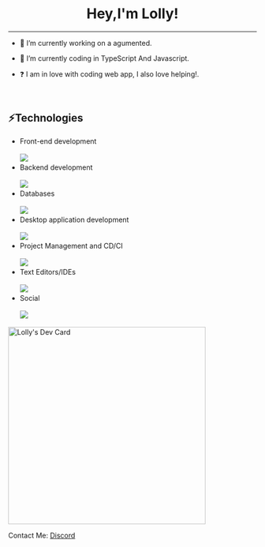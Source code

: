 # <div align="center">Hey,I'm Lolly!</div>  
  
***

- 🔭 I’m currently working on a agumented.
  

- 🌱 I’m currently coding in TypeScript And Javascript.
  

- ❓  I am in love with coding web app, I also love helping!.
  
<br/>

 ## ⚡Technologies
- Front-end development <br> <br>
[![](https://skillicons.dev/icons?i=html,css,js,tailwind,react,nextjs,vue,nuxtjs&perline=3)](https://skillicons.dev)
- Backend development <br> <br>
[![](https://skillicons.dev/icons?i=nodejs,express,nestjs&perline=3)](https://skillicons.dev)
- Databases <br> <br>
[![](https://skillicons.dev/icons?i=mongodb&perline=3)](https://skillicons.dev)
- Desktop application development <br> <br>
[![](https://skillicons.dev/icons?i=electron&perline=3)](https://skillicons.dev)
- Project Management and CD/CI <br> <br>
[![](https://skillicons.dev/icons?i=github,git&perline=3)](https://skillicons.dev)
- Text Editors/IDEs <br> <br>
[![](https://skillicons.dev/icons?i=vscode&perline=3)](https://skillicons.dev)
- Social <br> <br>
[![](https://skillicons.dev/icons?i=discord,twitter&perline=3)](https://skillicons.dev)

<a href="https://app.daily.dev/lolly1150"><img src="https://api.daily.dev/devcards/df0f8a7aca2f4df0b08676aa30c87e45.png?r=25c" width="400" alt="Lolly's Dev Card"/></a>

Contact Me:
[Discord](https://discord.com/users/820726341976588340)

